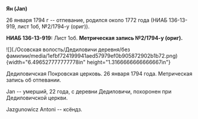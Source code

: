 **Ян (Jan)**

26 января 1794 г -- отпевание, родился около 1772 года (НИАБ 136-13-919,
лист 1об, №2/1794-у (ориг)).

**НИАБ 136-13-919:** Лист 1об. **Метрическая запись №2/1794-у (ориг).**

![](./Осовская волость/Дедиловичи деревня/без фамилии/media/1efbf724199941aed57979ef0b905872902b1b72.png){width="6.496527777777778in"
height="1.3166666666666667in"}

Дедиловичская Покровская церковь. 26 января 1794 года. Метрическая
запись об отпевании.

Jan -- умерший, 22 года, с деревни Дедиловичи, похоронен при
Дедиловичской церкви.

Jazgunowicz Antoni -- ксёндз.
